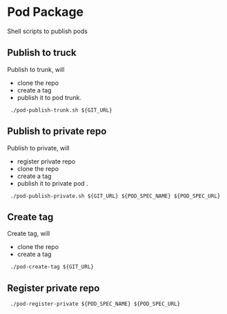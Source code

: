 # Pod Package

Shell scripts to publish pods



## Publish to truck

Publish to trunk, will
- clone the repo
- create a tag
- publish it to pod trunk.

```
 ./pod-publish-trunk.sh ${GIT_URL}

```



## Publish to private repo

Publish to private, will
- register private repo
- clone the repo
- create a tag
- publish it to private pod .

```
 ./pod-publish-private.sh ${GIT_URL} ${POD_SPEC_NAME} ${POD_SPEC_URL}

```


## Create tag

Create tag, will
- clone the repo
- create a tag

```
 ./pod-create-tag ${GIT_URL}

```


## Register private repo

```
 ./pod-register-private ${POD_SPEC_NAME} ${POD_SPEC_URL}

```